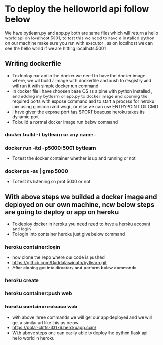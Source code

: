 # To deploy the helloworld api follow below 
We have bytlearn.py and app.py both are same files which will return a hello world api on localhost 5001, to test this we need to have a installed python on our machine
make sure you run with executor , as on localhost we can see the hello world if we are hitting localhots:5001
## Writing dockerfile
* To deploy our api in the docker we need to have the docker image where, we wil build a image with dockerfile and push to resgistry and will run it with simple docker run command
* In docker file i have choosen base OS as alpine with python installed , and adding my bytlearn or app.py to docker image and opening the required ports with expose command and to start a process for heroku iam using gunicorn and wsgi , or else we can use ENTRYPOINT OR CMD 
* I have given the expose port has $PORT beacuse heroku takes its dynamic port 
* To build a normal docker image run below command
### docker build -t bytlearn or any name . 
### docker run -itd -p5000:5001 bytlearn
* To test the docker container whether is up and running or not 
### docker ps -as | grep 5000
* To test its listening on prot 5000 or not 
 
 ## With above steps we builded a docker image and deployed on our own machine, now below steps are going to deploy or app on heroku
 
 * To deploy docker in heroku you need need to have a heroku account and login 
 * To login into container heroku just give below command
 ### heroku container:login
* now clone the repo where our code is pushed
* https://github.com/Duddalasainath/bytlearn.git
* After cloning get into directory and perform below commands
### heroku create
### heroku container:push web
### heroku container:release web
* with above three commands we will get our app deployed and we will get a similar url like this as below 
* https://polar-cliffs-33176.herokuapp.com/
* With above steps one can easily able to deploy the python flask api hello world in heroku
